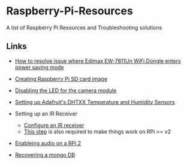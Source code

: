 # Raspberry-Pi-Resources
A list of Raspberry Pi Resources and Troubleshooting solutions


## Links

- [How to resolve issue where Edimax EW-7811Un WiFi Dongle enters power saving mode](https://www.raspberrypi.org/forums/viewtopic.php?t=61665)
- [Creating Raspberry Pi SD card image](https://www.raspberrypi.org/documentation/installation/installing-images/mac.md)
- [Disabling the LED for the camera module](http://www.raspberrypi-spy.co.uk/2013/05/how-to-disable-the-red-led-on-the-pi-camera-module/)
- [Setting up Adafruit's DHTXX Temperature and Humidity Sensors](https://learn.adafruit.com/dht-humidity-sensing-on-raspberry-pi-with-gdocs-logging/overview)

- Setting up an IR Receiver
  - [Configure an IR receiver](http://ozzmaker.com/how-to-control-the-gpio-on-a-raspberry-pi-with-an-ir-remote/)
  - [This step](https://github.com/OpenELEC/OpenELEC.tv/issues/3908) is also required to make things work on RPi >= v2
- [Enableing audio on a RPi 2](https://discourse.osmc.tv/t/alsa-doesnt-work-after-last-update/10600/11)

- [Recovering a mongo DB](https://docs.mongodb.com/manual/tutorial/recover-data-following-unexpected-shutdown/)
